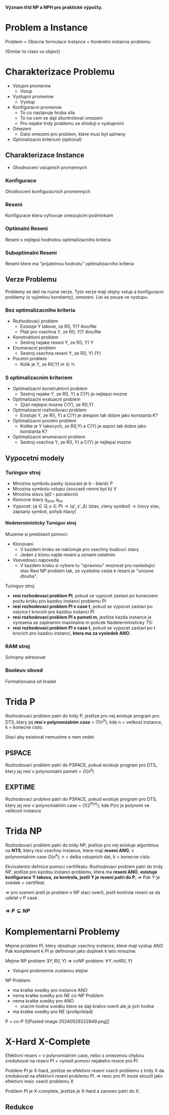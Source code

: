 **Význam tříd NP a NPH pro praktické výpočty.**

# Problem a Instance
Problem = Obecna formulace
Instance = Konkretni instance problemu

(Similar to class vs object)
# Charakterizace Problemu
- Vstupni promenne
	- Vstup
- Vystupni promenne
	- Vystup
- Konfiguracni promenne
	- To co nastavuje hruba sila
	- To na cem se daji zkontrolovat omezeni
	- Pro nejake tridy problemu se shoduji s vystupnimi
- Omezeni
	- Dalsi omezeni pro problem, ktere musi byt splneny
- Optimalizacni kriterium (optional)
## Charakterizace Instance
- Ohodnoceni vstupnich promennych
### Konfigurace
Ohodnoceni konfiguracnich promennych
### Reseni
Konfigurace ktera vyhovuje omezujicim podminkam
### Optimalni Reseni
Reseni s nejlepsi hodnotou optimalizacniho kriteria
### Suboptimalni Reseni
Reseni ktere ma ”prijatelnou hodnotu” optimalizacniho kriteria
## Verze Problemu
Problemy se deli na ruzne verze. Tyto verze maji stejny vstup a konfiguracni problemy (s vyjimkou konstanty), omezeni. Lisi se pouze ve vystupu.
### Bez optimalizacniho kriteria
- Rozhodovaci problem
	- Existuje Y takove, ze R(I, Y)? Ano/Ne
	- Plati pro vsechna Y, ze R(I, Y)? Ano/Ne
- Konstruktivni problem
	- Sestroj nejake reseni Y, ze R(I, Y) Y
- Enumeracni problem
	- Sestroj vsechna reseni Y, ze R(I, Y) {Y}
- Pocetni problem
	- Kolik je Y, ze R(I,Y) $m \in \mathbb{N}$
### S optimalizacnim kriteriem
- Optimalizacni konstruktivni problem
	- Sestroj nejake Y, ze R(I, Y) a C(Y) je nejlepsi mozne
- Optimalizacni evaluacni problem
	- Zjisti nejlepsi mozne C(Y), ze R(I,Y)
- Optimalizacni rozhodovaci problem
	- Existuje Y, ze R(I, Y) a C(Y) je alespon tak dobre jako konstanta K?
- Optimalizacni pocetni problem
	- Kolike je Y takovych, ze R(I,Y) a C(Y) je aspon tak dobre jako konstanta K?
- Optimalizacni enumeracni problem
	- Sestroj vsechna Y, ze R(I, Y) a C(Y) je nejlepsi mozne

## Vypocetni modely
### Turinguv stroj
- Mnozina symbolu pasky (soucast je b - blank) P
- Mnozina symbolu vstupu (soucasti nesmi byt b) V
- Mnozina stavu (q0 - pocatecni)
- Koncove stavy $q_{ano},q_{ne}$ 
- Vypocet: $(q \in Q, s \in P) \rightarrow (q', s', \Delta)$ (stav, cteny symbol) -> (novy stav, zapsany symbol, pohyb hlavy)
#### Nedeterministicky Turniguv stroj
Muzeme si predstavit pomoci:
- Klonovani
	- V kazdem kroku se naklonuje pro vsechny budouci stavy
	- Jeden z klonu najde reseni a oznami ostatnim
- Vsevedouci napoveda
	- V kazdem kroku si vybere tu "spravnou" moznost pro nasledujici stav
Resi NP problem tak, ze vysledna cesta k reseni je "unosne dlouha".

Turinguv stroj:
- **resi rozhodovaci problem PI**, pokud se vypocet zastavi po konecnem poctu kroku pro kazdou instanci problemu PI
- **resi rozhodovaci problem PI v case t**, pokud se vypocet zastavi po nejvice t krocich pro kazdou instanci PI
- **resi rozhodovaci problem PI s pameti m**, jestlize kazda instance je vyresena se zaplnenim maximalne m policek
Nedeterministicky TS:
- **resi rozhodovaci problem PI v case t**, pokud se vypocet zastavi po t krocich pro kazdou instanci, **ktera ma za vysledek ANO**.
### RAM stroj
Schopny adresovat
### Booleuv obvod
Formalizovana sit hradel
# Trida P
Rozhodovaci problem patri do tridy P, jestlize pro nej existuje program pro DTS, ktery jej **resi v polynomialnim case** = $O(n^k)$; kde n = velikost instance, k = konecne cislo.

Staci aby existoval nemusime o nem vedet.
## PSPACE
Rozhodovaci problem patri do PSPACE, pokud existuje program pro DTS, ktery jej resi v polynomialni pameti = $O(n^k)$
## EXPTIME
Rozhodovaci problem patri do PSPACE, pokud existuje program pro DTS, ktery jej resi v polynomialnim case = $O(2^{P(n)})$; kde P(n) je polynom ve velikosti instance
# Trida NP
Rozhodovaci problem patri do tridy NP, jestlize pro nej existuje algoritmus na **NTS**, ktery resi vsechny instance, ktere maji **reseni ANO**, v polynomialnim case $O(n^k)$; n = delka vstupnich dat, k = konecne cislo.

Ekvivalentni definice pomoci certifikatu:
Rozhodovaci problem patri do tridy NP, jestlize pro kazdou instanci problemu, ktera ma **reseni ANO**, **existuje konfigurace Y takova, ze kontrola, jestli Y je reseni patri do P.**
=> Pak Y je svedek = certifikat.

=> pro overeni jestli je problem v NP staci overit, jestli kontrola reseni se da udelat v P case.

### => $P \subseteq NP$

# Komplementarni Problemy
Mejme problem PI, ktery obsahuje vsechny instance, ktere maji vystup ANO
Pak komplement k PI je definovan jako doplnek k teto mnozine.

Mejme NP problem $\exists Y, R(I, Y)$ => coNP problem: $\forall Y, not R(I, Y)$
- Vstupni probmenne zustanou stejne

NP Problem:
- ma kratke svedky pro instance ANO
- nema kratke svedky pro NE
co-NP Problem:
- nema kratke svedky pro ANO
	- vracim hodne svedku ktere se daji kratce overit ale je jich hodne
- ma kratke svedky pro NE (protipriklad)

P = co-P
![[Pasted image 20240529222849.png]]
# X-Hard X-Complete
Efektivni reseni = v polynomialnim case, nebo s omezenou chybou
zredukovat na reseni PI = vyresit pomoci nejakeho resice pro PI

Problem PI je X-hard, jestlize se efektivni reseni vsech problemu z tridy X da zredukovat na efektivni reseni problemu PI.
=> resic pro PI muze slouzit jako efektivni resic vsech problemu X

Problem PI je X-complete, jestlize je X-hard a zaroven patri do X.
## Redukce